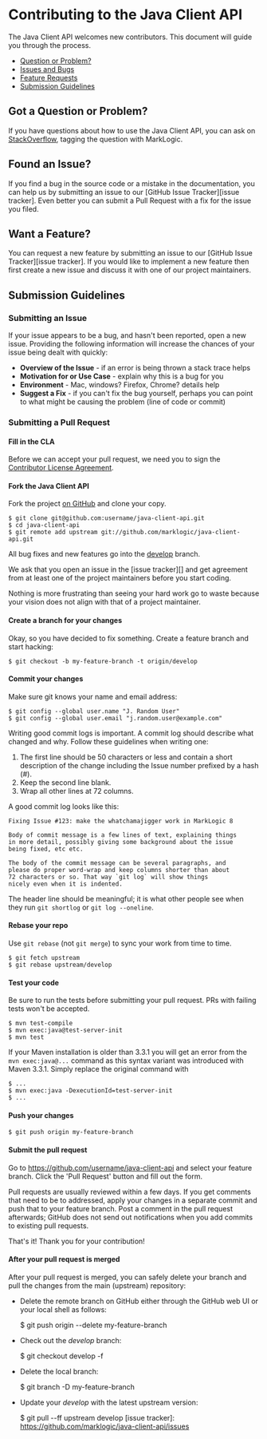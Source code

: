 # Contributing to the Java Client API

The Java Client API welcomes new contributors. This document will guide you 
through the process.

 - [Question or Problem?](#question)
 - [Issues and Bugs](#issue)
 - [Feature Requests](#feature)
 - [Submission Guidelines](#submit)
 
## <a name="question"></a> Got a Question or Problem?

If you have questions about how to use the Java Client API, you can ask on 
[StackOverflow](http://stackoverflow.com/tags/marklogic), tagging the question 
with MarkLogic.

## <a name="issue"></a> Found an Issue?
If you find a bug in the source code or a mistake in the documentation, you can help us by
submitting an issue to our [GitHub Issue Tracker][issue tracker]. Even better 
you can submit a Pull Request with a fix for the issue you filed.

## <a name="feature"></a> Want a Feature?
You can request a new feature by submitting an issue to our 
[GitHub Issue Tracker][issue tracker].  If you would like to implement a new 
feature then first create a new issue and discuss it with one of our project 
maintainers.

## <a name="submit"></a> Submission Guidelines

### Submitting an Issue
If your issue appears to be a bug, and hasn't been reported, open a new issue.
Providing the following information will increase the chances of your issue 
being dealt with quickly:

* **Overview of the Issue** - if an error is being thrown a stack trace helps
* **Motivation for or Use Case** - explain why this is a bug for you
* **Environment** - Mac, windows? Firefox, Chrome? details help
* **Suggest a Fix** - if you can't fix the bug yourself, perhaps you can point 
to what might be causing the problem (line of code or commit)

### Submitting a Pull Request

#### Fill in the CLA

Before we can accept your pull request, we need you to sign the [Contributor 
License Agreement](http://developer.marklogic.com/products/cla). 

#### Fork the Java Client API

Fork the project [on GitHub](https://github.com/marklogic/java-client-api/fork) 
and clone your copy.

    $ git clone git@github.com:username/java-client-api.git
    $ cd java-client-api
    $ git remote add upstream git://github.com/marklogic/java-client-api.git

All bug fixes and new features go into the [develop](https://github.com/marklogic/java-client-api/tree/develop) branch.

We ask that you open an issue in the [issue tracker][] and get agreement from
at least one of the project maintainers before you start coding.

Nothing is more frustrating than seeing your hard work go to waste because
your vision does not align with that of a project maintainer.

#### Create a branch for your changes

Okay, so you have decided to fix something. Create a feature branch
and start hacking:

    $ git checkout -b my-feature-branch -t origin/develop

#### Commit your changes

Make sure git knows your name and email address:

    $ git config --global user.name "J. Random User"
    $ git config --global user.email "j.random.user@example.com"

Writing good commit logs is important. A commit log should describe what
changed and why. Follow these guidelines when writing one:

1. The first line should be 50 characters or less and contain a short
   description of the change including the Issue number prefixed by a hash (#).
2. Keep the second line blank.
3. Wrap all other lines at 72 columns.

A good commit log looks like this:

```
Fixing Issue #123: make the whatchamajigger work in MarkLogic 8

Body of commit message is a few lines of text, explaining things
in more detail, possibly giving some background about the issue
being fixed, etc etc.

The body of the commit message can be several paragraphs, and
please do proper word-wrap and keep columns shorter than about
72 characters or so. That way `git log` will show things
nicely even when it is indented.
```

The header line should be meaningful; it is what other people see when they
run `git shortlog` or `git log --oneline`.

#### Rebase your repo

Use `git rebase` (not `git merge`) to sync your work from time to time.

    $ git fetch upstream
    $ git rebase upstream/develop

#### Test your code

Be sure to run the tests before submitting your pull request. PRs with failing 
tests won't be accepted. 

    $ mvn test-compile
    $ mvn exec:java@test-server-init
    $ mvn test

If your Maven installation is older than 3.3.1 you will get an error from the
`mvn exec:java@...` command as this syntax variant was introduced with Maven
3.3.1. Simply replace the original command with

    $ ...
    $ mvn exec:java -DexecutionId=test-server-init
    $ ...

#### Push your changes

    $ git push origin my-feature-branch

#### Submit the pull request

Go to https://github.com/username/java-client-api and select your feature 
branch. Click the 'Pull Request' button and fill out the form.

Pull requests are usually reviewed within a few days. If you get comments that 
need to be to addressed, apply your changes in a separate commit and push that 
to your feature branch. Post a comment in the pull request afterwards; GitHub 
does not send out notifications when you add commits to existing pull requests.

That's it! Thank you for your contribution!


#### After your pull request is merged

After your pull request is merged, you can safely delete your branch and pull 
the changes from the main (upstream) repository:

* Delete the remote branch on GitHub either through the GitHub web UI or your 
local shell as follows:

    $ git push origin --delete my-feature-branch

* Check out the *develop* branch:

    $ git checkout develop -f

* Delete the local branch:

    $ git branch -D my-feature-branch

* Update your *develop* with the latest upstream version:

    $ git pull --ff upstream develop
[issue tracker]: https://github.com/marklogic/java-client-api/issues